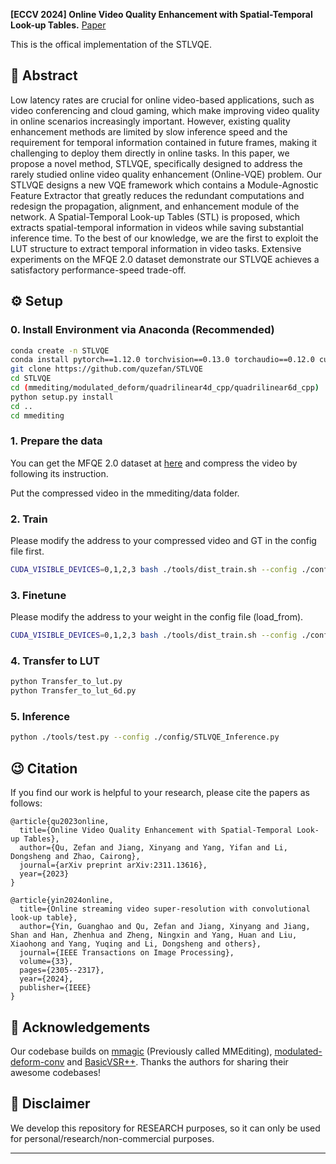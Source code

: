 **[ECCV 2024] Online Video Quality Enhancement with Spatial-Temporal Look-up Tables.** [Paper](https://arxiv.org/abs/2311.13616)

This is the offical implementation of the STLVQE.

## 🔖 Abstract

Low latency rates are crucial for online video-based applications, such as video conferencing and cloud gaming, which make improving video quality in online scenarios increasingly important. However, existing quality enhancement methods are limited by slow inference speed and the requirement for temporal information contained in future frames, making it challenging to deploy them directly in online tasks. In this paper, we propose a novel method, STLVQE, specifically designed to address the rarely studied online video quality enhancement (Online-VQE) problem.
Our STLVQE designs a new VQE framework which contains a Module-Agnostic Feature Extractor that greatly reduces the redundant computations and redesign the propagation, alignment, and enhancement module of the network. A Spatial-Temporal Look-up Tables (STL) is proposed, which extracts spatial-temporal information in videos while saving substantial inference time. To the best of our knowledge, we are the first to exploit the LUT structure to extract temporal information in video tasks. Extensive experiments on the MFQE 2.0 dataset demonstrate our STLVQE achieves a satisfactory performance-speed trade-off.

## ⚙️ Setup

### 0. Install Environment via Anaconda (Recommended)
```bash
conda create -n STLVQE
conda install pytorch==1.12.0 torchvision==0.13.0 torchaudio==0.12.0 cudatoolkit=11.3 -c pytorch
git clone https://github.com/quzefan/STLVQE
cd STLVQE
cd (mmediting/modulated_deform/quadrilinear4d_cpp/quadrilinear6d_cpp)
python setup.py install
cd ..
cd mmediting
```

### 1. Prepare the data
You can get the MFQE 2.0 dataset at [here](https://github.com/ryanxingql/mfqev2.0/wiki/MFQEv2-Dataset) and compress the video by following its instruction.

Put the compressed video in the mmediting/data folder.

### 2. Train
Please modify the address to your compressed video and GT in the config file first.
```bash
CUDA_VISIBLE_DEVICES=0,1,2,3 bash ./tools/dist_train.sh --config ./config/STLVQE_Train.py
```

### 3. Finetune
Please modify the address to your weight in the config file (load_from).
```bash
CUDA_VISIBLE_DEVICES=0,1,2,3 bash ./tools/dist_train.sh --config ./config/STLVQE_Finetune.py
```

### 4. Transfer to LUT
```bash
python Transfer_to_lut.py
python Transfer_to_lut_6d.py
```

### 5. Inference
```bash
python ./tools/test.py --config ./config/STLVQE_Inference.py
```

## 😉 Citation
If you find our work is helpful to your research, please cite the papers as follows:
```
@article{qu2023online,
  title={Online Video Quality Enhancement with Spatial-Temporal Look-up Tables},
  author={Qu, Zefan and Jiang, Xinyang and Yang, Yifan and Li, Dongsheng and Zhao, Cairong},
  journal={arXiv preprint arXiv:2311.13616},
  year={2023}
}

@article{yin2024online,
  title={Online streaming video super-resolution with convolutional look-up table},
  author={Yin, Guanghao and Qu, Zefan and Jiang, Xinyang and Jiang, Shan and Han, Zhenhua and Zheng, Ningxin and Yang, Huan and Liu, Xiaohong and Yang, Yuqing and Li, Dongsheng and others},
  journal={IEEE Transactions on Image Processing},
  volume={33},
  pages={2305--2317},
  year={2024},
  publisher={IEEE}
}
```


## 🤗 Acknowledgements
Our codebase builds on [mmagic](https://github.com/open-mmlab/mmagic) (Previously called MMEditing), [modulated-deform-conv](https://github.com/CHONSPQX/modulated-deform-conv) and [BasicVSR++](https://github.com/ckkelvinchan/BasicVSR_PlusPlus). 
Thanks the authors for sharing their awesome codebases! 


## 📢 Disclaimer
We develop this repository for RESEARCH purposes, so it can only be used for personal/research/non-commercial purposes.
****
